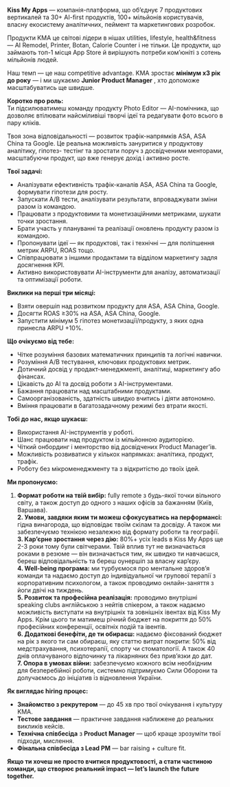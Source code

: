 **Kiss My Apps** — компанія-платформа, що об’єднує 7 продуктових вертикалей та
30+ AI-first продуктів, 100+ мільйонів користувачів, власну екосистему
аналітичних, пеймент та маркетингових розробок.

Продукти KMA це світові лідери в нішах utilities, lifestyle, health&fitness —
AI Remodel, Printer, Botan, Calorie Counter і не тільки. Це продукти, що
займають топ-1 місця App Store й вирішують потреби комʼюніті з сотень
мільйонів людей.

Наш темп — це наш competitive advantage. KMA зростає **мінімум х3 рік до
року** — і ми шукаємо **Junior Product Manager** , хто допоможе масштабуватись
ще швидше.

**Коротко про роль:**  
Ти підсилюватимеш команду продукту Photo Editor — AI-помічника, що дозволяє
втілювати найсміливіші творчі ідеї та редагувати фото всього в пару кліків.

Твоя зона відповідальності — розвиток трафік-напрямків ASA, ASA China та
Google. Це реальна можливість зануритися у продуктову аналітику, гіпотез-
тестінг та зростати поруч з досвідченими менторами, масштабуючи продукт, що
вже генерує дохід і активно росте.

**Твої задачі:**

  * Аналізувати ефективність трафік-каналів ASA, ASA China та Google, формувати гіпотези для росту.
  * Запускати A/B тести, аналізувати результати, впроваджувати зміни разом із командою.
  * Працювати з продуктовими та монетизаційними метриками, шукати точки зростання.
  * Брати участь у плануванні та реалізації оновлень продукту разом із командою.
  * Пропонувати ідеї — як продуктові, так і технічні — для поліпшення метрик ARPU, ROAS тощо.
  * Співпрацювати з іншими продактами та відділом маркетингу задля досягнення KPI.
  * Активно використовувати AI-інструменти для аналізу, автоматизації та оптимізації роботи.

**Виклики на перші три місяці:**

  * Взяти овершіп над розвитком продукту для ASA, ASA China, Google.
  * Досягти ROAS ≥30% на ASA, ASA China, Google.
  * Запустити мінімум 5 гіпотез монетизації/продукту, з яких одна принесла ARPU +10%.

**Що очікуємо від тебе:**

  * Чітке розуміння базових математичних принципів та логічні навички.
  * Розуміння A/B тестування, ключових продуктових метрик.
  * Дотичний досвід у продакт-менеджменті, аналітиці, маркетингу або фінансах.
  * Цікавість до AI та досвід роботи з AI-інструментами.
  * Бажання працювати над масштабними продуктами.
  * Самоорганізованість, здатність швидко вчитись і діяти автономно.
  * Вміння працювати в багатозадачному режимі без втрати якості.

**Тобі до нас, якщо шукаєш:**

  * Використання AI-інструментів у роботі.
  * Шанс працювати над продуктом із мільйонною аудиторією.
  * Чіткий онбординг і менторство від досвідчених Product Manager’ів.
  * Можливість розвиватися у кількох напрямках: аналітика, продукт, трафік.
  * Роботу без мікроменеджменту та з відкритістю до твоїх ідей.

**Ми пропонуємо:**

  1. **Формат роботи на твій вибір:** fully remote з будь-якої точки вільного світу, а також доступ до одного з наших офісів за бажанням (Київ, Варшава).  
**2\. Умови, завдяки яким ти можеш сфокусуватись на перформансі:** гідна
винагорода, що відповідає твоїм скілам та досвіду. А також ми забезпечуємо
технікою незалежно від формату роботи та географії.  
**3\. Кар’єрне зростання через дію:** 80%+ усіх leads в Kiss My Apps ще 2-3
роки тому були світчерами. Твій вплив тут не визначається роками в резюме —
він визначається тим, як швидко ти навчаєшся, береш відповідальність та береш
оунершіп за власну карʼєру.  
**4\. Well-being програма:** ми турбуємося про ментальне здоровʼя команди та
надаємо доступ до індивідуальної чи групової терапії з корпоративним
психологом, а також проводимо онлайн-заняття з йоги двічі на тиждень.  
**5\. Розвиток та професійна реалізація:** проводимо внутрішні speaking clubs
англійською з нейтів спікером, а також надаємо можливість виступати на
внутрішніх та зовнішніх івентах від Kiss My Apps. Крім цього ти матимеш річний
бюджет на покриття до 50% професійних конференції, освітніх подій та івентів.  
**6\. Додаткові бенефіти, де ти обираєш:** надаємо фіксований бюджет на рік з
якого ти сам обираєш, яку статтю витрат покрити: 50% від медстрахування,
психотерапії, спорту чи стоматології. А також 40 днів оплачуваного відпочинку
та лікарняних без привʼязки до дат.  
**7\. Опора в умовах війни:** забезпечуємо кожного всім необхідним для
безперебійної роботи, системно підтримуємо Сили Оборони та долучаємось до
ініціатив із відновлення України.

**Як виглядає hiring процес:**

  * **Знайомство з рекрутером** — до 45 хв про твої очікування і культуру KMA.
  * **Тестове завдання** — практичне завдання наближене до реальних викликів кейсів.
  * **Технічна співбесіда** з **Product Manager** — щоб краще зрозуміти твої підходи, мислення. 
  * **Фінальна співбесіда з Lead PM** — bar raising + culture fit.

**Якщо ти хочеш не просто вчитися продуктовості, а стати частиною команди, що
створює реальний impact — let’s launch the future together.**